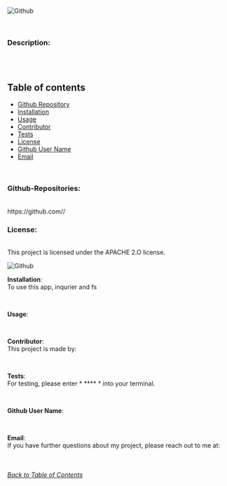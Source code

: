 # 

  
  
  
  <br>

  ![Github](https://img.shields.io/github/license//)

  <br>

  ### **Description**:
  <br>
  
  
  <br>

  ## Table of contents
  * [Github Repository](#Github-Repositories)
  * [Installation](#Installation)
  * [Usage](#Usage)
  * [Contributor](#Contribution)
  * [Tests](#Test)
  * [License](#License)
  * [Github User Name](#UserName)
  * [Email](#Email)
  
  <br>

  ### **Github-Repositories**:
  <br>
  https://github.com//
  
  <br>
  
 
  ### **License**:
  <br>
  This project is licensed under the APACHE 2.O license.

  <br>

  ![Github](https://img.shields.io/github/license//)
  
  
  **Installation**:
  <br>
  To use this app, inqurier and fs 
  
  <br>
  
  **Usage**:
  <br>
  

  <br>
 
  **Contributor**:
  <br>
  This project is made by: 
 
  <br>

  **Tests**:
  <br>
  For testing, please enter * **** * into your terminal.
  
  <br>

  **Github User Name**:
  <br>
  

  <br>
  
  **Email**:
  <br>
  If you have further questions about my project, please reach out to me at:   
  
  <br>

  ###### [Back to Table of Contents](#Table-of-Contents)
  
  